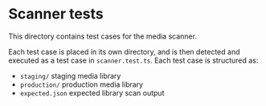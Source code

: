 # Scanner tests

This directory contains test cases for the media scanner.

Each test case is placed in its own directory, and is then detected and executed 
as a test case in `scanner.test.ts`. Each test case is structured as:

* `staging/` staging media library
* `production/` production media library
* `expected.json` expected library scan output
